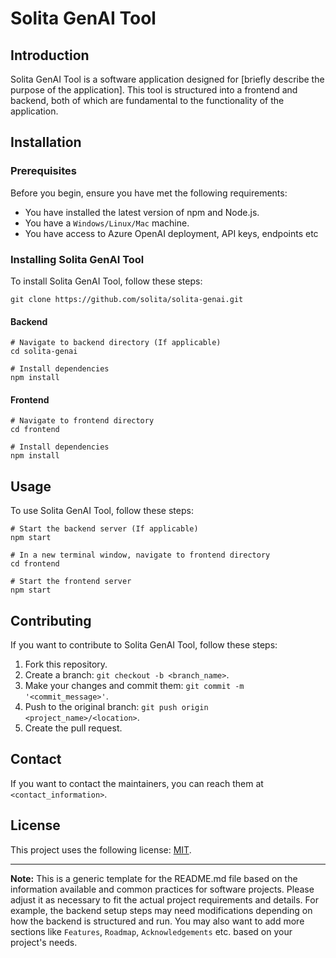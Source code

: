 # Solita GenAI Tool

## Introduction

Solita GenAI Tool is a software application designed for [briefly describe the purpose of the application]. This tool is structured into a frontend and backend, both of which are fundamental to the functionality of the application.

## Installation

### Prerequisites

Before you begin, ensure you have met the following requirements:

* You have installed the latest version of npm and Node.js.
* You have a `Windows/Linux/Mac` machine.
* You have access to Azure OpenAI deployment, API keys, endpoints etc

### Installing Solita GenAI Tool

To install Solita GenAI Tool, follow these steps:

```
git clone https://github.com/solita/solita-genai.git
```

#### Backend

```
# Navigate to backend directory (If applicable)
cd solita-genai

# Install dependencies
npm install
```

#### Frontend

```
# Navigate to frontend directory
cd frontend

# Install dependencies
npm install
```

## Usage

To use Solita GenAI Tool, follow these steps:

```
# Start the backend server (If applicable)
npm start

# In a new terminal window, navigate to frontend directory
cd frontend

# Start the frontend server
npm start
```

## Contributing

If you want to contribute to Solita GenAI Tool, follow these steps:

1. Fork this repository.
2. Create a branch: `git checkout -b <branch_name>`.
3. Make your changes and commit them: `git commit -m '<commit_message>'`.
4. Push to the original branch: `git push origin <project_name>/<location>`.
5. Create the pull request.

## Contact

If you want to contact the maintainers, you can reach them at `<contact_information>`.

## License

This project uses the following license: [MIT](<link_to_license>).

---

**Note:**
This is a generic template for the README.md file based on the information available and common practices for software projects. Please adjust it as necessary to fit the actual project requirements and details. For example, the backend setup steps may need modifications depending on how the backend is structured and run. You may also want to add more sections like `Features`, `Roadmap`, `Acknowledgements` etc. based on your project's needs.
